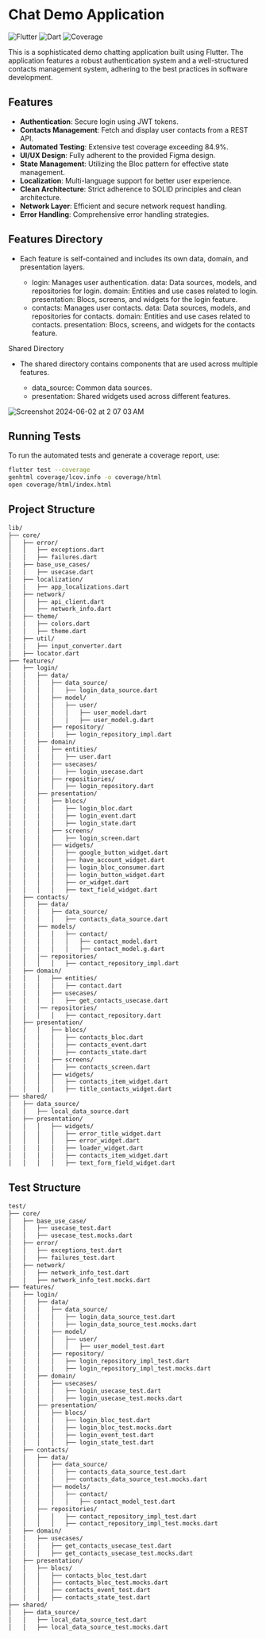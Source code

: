 # Chat Demo Application

![Flutter](https://img.shields.io/badge/Flutter-v2.5.3-blue) 
![Dart](https://img.shields.io/badge/Dart-v2.14.4-blue) 
![Coverage](https://img.shields.io/badge/Coverage-84.9%25-brightgreen)

This is a sophisticated demo chatting application built using Flutter. The application features a robust authentication system and a well-structured contacts management system, adhering to the best practices in software development.

## Features
- **Authentication**: Secure login using JWT tokens.
- **Contacts Management**: Fetch and display user contacts from a REST API.
- **Automated Testing**: Extensive test coverage exceeding 84.9%.
- **UI/UX Design**: Fully adherent to the provided Figma design.
- **State Management**: Utilizing the Bloc pattern for effective state management.
- **Localization**: Multi-language support for better user experience.
- **Clean Architecture**: Strict adherence to SOLID principles and clean architecture.
- **Network Layer**: Efficient and secure network request handling.
- **Error Handling**: Comprehensive error handling strategies.

## Features Directory

- Each feature is self-contained and includes its own data, domain, and presentation layers.

    - login: Manages user authentication.
        data: Data sources, models, and repositories for login.
        domain: Entities and use cases related to login.
        presentation: Blocs, screens, and widgets for the login feature.
    - contacts: Manages user contacts.
        data: Data sources, models, and repositories for contacts.
        domain: Entities and use cases related to contacts.
        presentation: Blocs, screens, and widgets for the contacts feature.

 Shared Directory

- The shared directory contains components that are used across multiple features.

    -  data_source: Common data sources.
    -  presentation: Shared widgets used across different features.
 

![Screenshot 2024-06-02 at 2 07 03 AM](https://github.com/elmemy/contacts_flutter/assets/13080678/268ce808-87bf-4b77-b29b-1194dc083589)

    
## Running Tests
To run the automated tests and generate a coverage report, use:

```sh
flutter test --coverage
genhtml coverage/lcov.info -o coverage/html
open coverage/html/index.html
```

## Project Structure

```sh
lib/
├── core/
│   ├── error/
│   │   ├── exceptions.dart
│   │   ├── failures.dart
│   ├── base_use_cases/
│   │   ├── usecase.dart
│   ├── localization/
│   │   ├── app_localizations.dart
│   ├── network/
│   │   ├── api_client.dart
│   │   ├── network_info.dart
│   ├── theme/
│   │   ├── colors.dart
│   │   ├── theme.dart
│   ├── util/
│   │   ├── input_converter.dart
│   ├── locator.dart
├── features/
│   ├── login/
│   │   ├── data/
│   │   │   ├── data_source/
│   │   │   │   ├── login_data_source.dart
│   │   │   ├── model/
│   │   │   │   ├── user/
│   │   │   │   │   ├── user_model.dart
│   │   │   │   │   ├── user_model.g.dart
│   │   │   ├── repository/
│   │   │   │   ├── login_repository_impl.dart
│   │   ├── domain/
│   │   │   ├── entities/
│   │   │   │   ├── user.dart
│   │   │   ├── usecases/
│   │   │   │   ├── login_usecase.dart
│   │   │   ├── repositiories/
│   │   │   │   ├── login_repository.dart
│   │   ├── presentation/
│   │   │   ├── blocs/
│   │   │   │   ├── login_bloc.dart
│   │   │   │   ├── login_event.dart
│   │   │   │   ├── login_state.dart
│   │   │   ├── screens/
│   │   │   │   ├── login_screen.dart
│   │   │   ├── widgets/
│   │   │   │   ├── google_button_widget.dart
│   │   │   │   ├── have_account_widget.dart
│   │   │   │   ├── login_bloc_consumer.dart
│   │   │   │   ├── login_button_widget.dart
│   │   │   │   ├── or_widget.dart
│   │   │   │   ├── text_field_widget.dart
│   ├── contacts/
│   │   ├── data/
│   │   │   ├── data_source/
│   │   │   │   ├── contacts_data_source.dart
│   │   ├── models/
│   │   │   │   ├── contact/
│   │   │   │   │   ├── contact_model.dart
│   │   │   │   │   ├── contact_model.g.dart
│   │   │── repositories/
│   │   │   │   ├── contact_repository_impl.dart
│   ├── domain/
│   │   │   ├── entities/
│   │   │   │   ├── contact.dart
│   │   │   ├── usecases/
│   │   │   │   ├── get_contacts_usecase.dart
│   │   │── repositories/
│   │   │   │   ├── contact_repository.dart
│   ├── presentation/
│   │   │   ├── blocs/
│   │   │   │   ├── contacts_bloc.dart
│   │   │   │   ├── contacts_event.dart
│   │   │   │   ├── contacts_state.dart
│   │   │   ├── screens/
│   │   │   │   ├── contacts_screen.dart
│   │   │   ├── widgets/
│   │   │   │   ├── contacts_item_widget.dart
│   │   │   │   ├── title_contacts_widget.dart
├── shared/
│   ├── data_source/
│   │   ├── local_data_source.dart
│   ├── presentation/
│   │   │   ├── widgets/
│   │   │   │   ├── error_title_widget.dart
│   │   │   │   ├── error_widget.dart
│   │   │   │   ├── loader_widget.dart
│   │   │   │   ├── contacts_item_widget.dart
│   │   │   │   ├── text_form_field_widget.dart

```

## Test Structure

```sh
test/
├── core/
│   ├── base_use_case/
│   │   ├── usecase_test.dart
│   │   ├── usecase_test.mocks.dart
│   ├── error/
│   │   ├── exceptions_test.dart
│   │   ├── failures_test.dart
│   ├── network/
│   │   ├── network_info_test.dart
│   │   ├── network_info_test.mocks.dart
├── features/
│   ├── login/
│   │   ├── data/
│   │   │   ├── data_source/
│   │   │   │   ├── login_data_source_test.dart
│   │   │   │   ├── login_data_source_test.mocks.dart
│   │   │   ├── model/
│   │   │   │   ├── user/
│   │   │   │   │   ├── user_model_test.dart
│   │   │   ├── repository/
│   │   │   │   ├── login_repository_impl_test.dart
│   │   │   │   ├── login_repository_impl_test.mocks.dart
│   │   ├── domain/
│   │   │   ├── usecases/
│   │   │   │   ├── login_usecase_test.dart
│   │   │   │   ├── login_usecase_test.mocks.dart
│   │   ├── presentation/
│   │   │   ├── blocs/
│   │   │   │   ├── login_bloc_test.dart
│   │   │   │   ├── login_bloc_test.mocks.dart
│   │   │   │   ├── login_event_test.dart
│   │   │   │   ├── login_state_test.dart
│   ├── contacts/
│   │   ├── data/
│   │   │   ├── data_source/
│   │   │   │   ├── contacts_data_source_test.dart
│   │   │   │   ├── contacts_data_source_test.mocks.dart
│   │   │   ├── models/
│   │   │   │   ├── contact/
│   │   │   │   │   ├── contact_model_test.dart
│   │   ├── repositories/
│   │   │   │   ├── contact_repository_impl_test.dart
│   │   │   │   ├── contact_repository_impl_test.mocks.dart
│   ├── domain/
│   │   ├── usecases/
│   │   │   ├── get_contacts_usecase_test.dart
│   │   │   ├── get_contacts_usecase_test.mocks.dart
│   ├── presentation/
│   │   ├── blocs/
│   │   │   ├── contacts_bloc_test.dart
│   │   │   ├── contacts_bloc_test.mocks.dart
│   │   │   ├── contacts_event_test.dart
│   │   │   ├── contacts_state_test.dart
├── shared/
│   ├── data_source/
│   │   ├── local_data_source_test.dart
│   │   ├── local_data_source_test.mocks.dart

```
